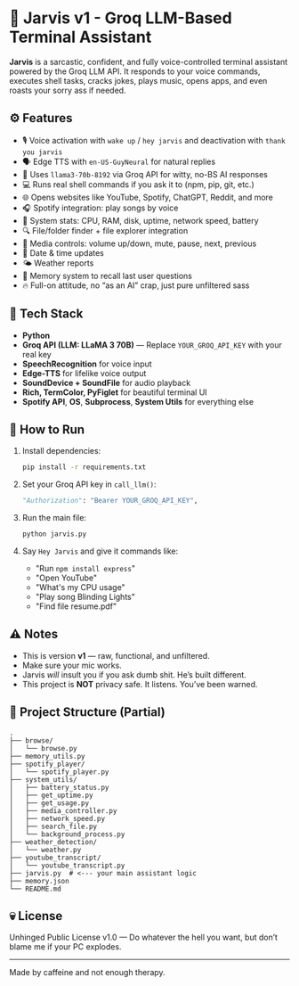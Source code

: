 # 🧠 Jarvis v1 - Groq LLM-Based Terminal Assistant

**Jarvis** is a sarcastic, confident, and fully voice-controlled terminal assistant powered by the Groq LLM API. It responds to your voice commands, executes shell tasks, cracks jokes, plays music, opens apps, and even roasts your sorry ass if needed.

## ⚙️ Features

- 🎙️ Voice activation with `wake up` / `hey jarvis` and deactivation with `thank you jarvis`
- 🗣️ Edge TTS with `en-US-GuyNeural` for natural replies
- 🤖 Uses `llama3-70b-8192` via Groq API for witty, no-BS AI responses
- 💻 Runs real shell commands if you ask it to (npm, pip, git, etc.)
- 🌐 Opens websites like YouTube, Spotify, ChatGPT, Reddit, and more
- 🎧 Spotify integration: play songs by voice
- 💾 System stats: CPU, RAM, disk, uptime, network speed, battery
- 🔍 File/folder finder + file explorer integration
- 🎵 Media controls: volume up/down, mute, pause, next, previous
- 📅 Date & time updates
- 🌤️ Weather reports
- 🧠 Memory system to recall last user questions
- 🔥 Full-on attitude, no “as an AI” crap, just pure unfiltered sass

## 🧠 Tech Stack

- **Python**
- **Groq API (LLM: LLaMA 3 70B)** — Replace `YOUR_GROQ_API_KEY` with your real key
- **SpeechRecognition** for voice input
- **Edge-TTS** for lifelike voice output
- **SoundDevice + SoundFile** for audio playback
- **Rich, TermColor, PyFiglet** for beautiful terminal UI
- **Spotify API**, **OS**, **Subprocess**, **System Utils** for everything else

## 🚀 How to Run

1. Install dependencies:
    ```bash
    pip install -r requirements.txt
    ```

2. Set your Groq API key in `call_llm()`:
    ```python
    "Authorization": "Bearer YOUR_GROQ_API_KEY",
    ```

3. Run the main file:
    ```bash
    python jarvis.py
    ```

4. Say `Hey Jarvis` and give it commands like:
    - "Run `npm install express`"
    - "Open YouTube"
    - "What's my CPU usage"
    - "Play song Blinding Lights"
    - "Find file resume.pdf"

## ⚠️ Notes

- This is version **v1** — raw, functional, and unfiltered.
- Make sure your mic works.
- Jarvis *will* insult you if you ask dumb shit. He’s built different.
- This project is **NOT** privacy safe. It listens. You’ve been warned.

## 📁 Project Structure (Partial)

```
.
├── browse/
│   └── browse.py
├── memory_utils.py
├── spotify_player/
│   └── spotify_player.py
├── system_utils/
│   ├── battery_status.py
│   ├── get_uptime.py
│   ├── get_usage.py
│   ├── media_controller.py
│   ├── network_speed.py
│   ├── search_file.py
│   └── background_process.py
├── weather_detection/
│   └── weather.py
├── youtube_transcript/
│   └── youtube_transcript.py
├── jarvis.py  # <--- your main assistant logic
├── memory.json
└── README.md
```

## 💀 License

Unhinged Public License v1.0 — Do whatever the hell you want, but don’t blame me if your PC explodes.

---

Made by caffeine and not enough therapy.